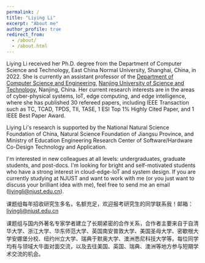 ```yaml
---
permalink: /
title: "Liying Li"
excerpt: "About me"
author_profile: true
redirect_from: 
  - /about/
  - /about.html
---
```

Liying Li received her Ph.D. degree from the Department of Computer Science and Technology, East China Normal University, Shanghai, China, in 2022. She is currently an assistant professor of the [Department of Computer Science and Engineering](https://cs.njust.edu.cn/), [Nanjing University of Science and Technology](https://www.njust.edu.cn/), Nanjing, China. Her current research interests are in the areas of cyber-physical systems, IoT, edge computing, and edge intelligence, where she has published 30 refereed papers, including IEEE Transaction such as TC, TCAD, TPDS, TII, TASE, 1 ESI Top 1% Highly Cited Paper, and 1 IEEE Best Paper Award.

Liying Li's research is supported by the National Natural Science Foundation of China, Natural Science Foundation of Jiangsu Province, and Ministry of Education Engineering Research Center of Software/Hardware Co-Design Technology and Application. 

I'm interested in new colleagues at all levels: undergraduates, graduate students, and post-docs. I'm looking for bright and self-motivated students who have a strong interest in cloud-edge-IoT and system design.
If you are currently studying at NJUST and want to work with me (or you just want to discuss your brilliant idea with me), feel free to send me an email (liyingli@njust.edu.cn).

课题组每年招收研究生多名，名额充足，欢迎报考研究生的同学联系我！邮箱：liyingli@njust.edu.cn

课题组与国内外著名专家学者建立了长期紧密的合作关系，合作者主要来自于自清华大学、浙江大学、华东师范大学、英国南安普敦大学、美国圣母大学、密歇根大学安娜堡分校、纽约州立大学、瑞典于默奥大学、澳洲悉尼科技大学等。每位同学均有与领域大牛面对面交流，以及去往美国、英国、瑞典、澳洲等地方参与短期学术交流的机会。
